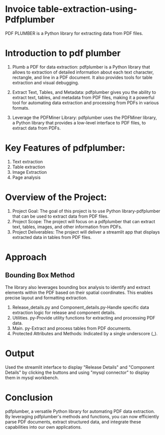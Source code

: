# Invoice table-extraction-using-Pdfplumber
PDF PLUMBER is a Python library for extracting data from PDF files.
# Introduction to pdf plumber

1. Plumb a PDF for data extraction:
pdfplumber is a Python library that allows to extraction of detailed information about each text character, rectangle, and line in a PDF document. It also provides tools for table extraction and visual debugging.

2. Extract Text, Tables, and Metadata:
pdfplumber gives you the ability to extract text, tables, and metadata from PDF files, making it a powerful tool for automating data extraction and processing from PDFs in various formats.

3. Leverage the PDFMiner Library:
pdfplumber uses the PDFMiner library, a Python library that provides a low-level interface to PDF files, to extract data from PDFs.

# Key Features of pdfplumber:
1. Text extraction
2. Table extraction
3. Image Extraction
4. Page analysis

# Overview of the Project:
1. Project Goal: The goal of this project is to use Python library-pdfplumber that can be used to extract data from PDF files.
2. Project Scope: The project will focus on a pdfplumber that can extract text, tables, images, and other information from PDFs.
3. Project Deliverables: The project will deliver a streamlit app that displays extracted data in tables from PDF files.

# Approach
## Bounding Box Method
The library also leverages bounding box analysis to identify and extract elements within the PDF based on their spatial coordinates. This enables precise layout and formatting extraction.
1. Release_details.py and Component_details.py-Handle specific data extraction logic for release and component details.
2. Utilities. py-Provide utility functions for extracting and processing PDF data.
3. Main. py-Extract and process tables from PDF documents.
4. Protected Attributes and Methods: Indicated by a single underscore (_).

# Output
Used the streamlit interface to display "Release Details" and "Component Details" by clicking the buttons and using "mysql connector" to display them in mysql workbench.

# Conclusion
pdfplumber, a versatile Python library for automating PDF data extraction. By leveraging pdfplumber's methods and functions, you can now efficiently parse PDF documents, extract structured data, and integrate these capabilities into our own applications.
